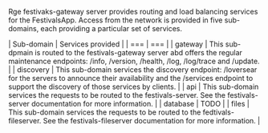 Rge festivaks-gateway server provides routing and load balancing services for the FestivalsApp. Access from the network is provided in five sub-domains, each providing a particular set of services.  

| Sub-domain | Services provided |
| === | === |
| gateway | This sub-dpmain is routed to the festivals-gateway server abd offers the regular maintenance endpoints: /info, /version, /health, /log, /log/trace and /update. |
| discovery | This sub-domain services the discovery endpoint: /loversear for the servers to announce their availability and the /services endpoint to support the discovery of those services by clients. |
| api | This sub-domain services the requests to be routed to the festivals-server. See the festivals-server documentation for more information. |
| database | TODO |
| files | This sub-domain services the requests to be routed to the fedtivals-fileserver. See the festivals-fileserver documentation for more information. |
